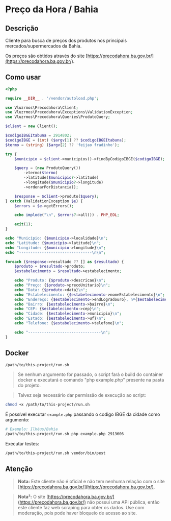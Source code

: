 # Preço da Hora / Bahia

## Descrição

Cliente para busca de preços dos produtos nos principais mercados/supermercados da Bahia.

Os preços são obtidos através do site [https://precodahora.ba.gov.br/](https://precodahora.ba.gov.br/).

## Como usar

```php
<?php

require __DIR__ . '/vendor/autoload.php';

use Vluzrmos\Precodahora\Client;
use Vluzrmos\Precodahora\Exceptions\ValidationException;
use Vluzrmos\Precodahora\Queries\ProdutoQuery;

$client = new Client();

$codigoIBGEItabuna = 2914802;
$codigoIBGE = (int) ($argv[1] ?? $codigoIBGEItabuna);
$termo = (string) ($argv[2] ?? 'feijao fradinho');

try {
    $municipio = $client->municipios()->findByCodigoIBGE($codigoIBGE);

    $query = (new ProdutoQuery())
        ->termo($termo)
        ->latitude($municipio?->latitude)
        ->longitude($municipio?->longitude)
        ->ordenarPorDistancia();

    $response = $client->produto($query);
} catch (ValidationException $e) {
    $errors = $e->getErrors();

    echo implode("\n", $errors?->all()) . PHP_EOL;

    exit(1);
}

echo "Município: {$municipio->localidade}\n";
echo "Latitude: {$municipio->latitude}\n";
echo "Longitude: {$municipio->longitude}\n";
echo "--------------------------------\n\n";

foreach ($response->resultado ?? [] as $resultado) {
    $produto = $resultado->produto;
    $estabelecimento = $resultado->estabelecimento;

    echo "Produto: {$produto->descricao}\n";
    echo "Preço: {$produto->precoUnitario}\n";
    echo "Data: {$produto->data}\n";
    echo "Estabelecimento: {$estabelecimento->nomeEstabelecimento}\n";
    echo "Endereço: {$estabelecimento->endLogradouro}, nº{$estabelecimento->endNumero}\n";
    echo "Bairro: {$estabelecimento->bairro}\n";
    echo "CEP: {$estabelecimento->cep}\n";
    echo "Cidade: {$estabelecimento->municipio}\n";
    echo "Estado: {$estabelecimento->uf}\n";
    echo "Telefone: {$estabelecimento->telefone}\n";

    echo "--------------------------------\n";
}
```

## Docker

```bash
/path/to/this-project/run.sh
```
> Se nenhum argumento for passado, o script fará o build do container docker e executará o comando "php example.php" presente na pasta do projeto.

> Talvez seja necessário dar permissão de execução ao script:

```bash
chmod +x /path/to/this-project/run.sh
```

É possível executar `example.php` passando o codigo IBGE da cidade como argumento:

```bash
# Exemplo: Ilhéus/Bahia
/path/to/this-project/run.sh php example.php 2913606
```

Executar testes:

```bash
/path/to/this-project/run.sh vendor/bin/pest
```

## Atenção

> **Nota:** Este cliente não é oficial e não tem nenhuma relação com o site [https://precodahora.ba.gov.br/](https://precodahora.ba.gov.br/).


> **Nota²:** O site [https://precodahora.ba.gov.br/](https://precodahora.ba.gov.br/) não possui uma API pública, então este cliente faz web scraping para obter os dados. Use com moderação, pois pode haver bloqueio de acesso ao site.
